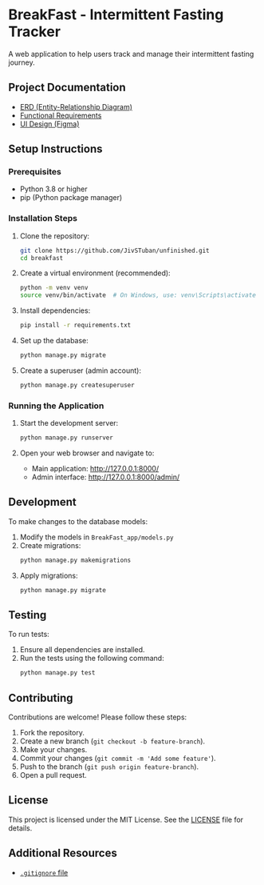 # BreakFast - Intermittent Fasting Tracker

A web application to help users track and manage their intermittent fasting journey.

## Project Documentation

- [ERD (Entity-Relationship Diagram)](https://www.figma.com/board/qqzvxxe9iCEMYfNVbwvgyN/Data-Models?node-id=0-1)
- [Functional Requirements](https://docs.google.com/document/d/1DV6WWCnejZmAVOuw6akC09BRsfU16NbXf_fcyNanCGo/edit?tab=t.0#heading=h.4vgbmyqm0jjv)
- [UI Design (Figma)](https://www.figma.com/design/REzIxWyFfkasWo8my2b2Vj/IM2?node-id=0-1&t=xS0XMfNtj8F2CJBZ-1)

## Setup Instructions

### Prerequisites
- Python 3.8 or higher
- pip (Python package manager)

### Installation Steps

1. Clone the repository:
   ```bash
   git clone https://github.com/JivSTuban/unfinished.git
   cd breakfast
   ```

2. Create a virtual environment (recommended):
   ```bash
   python -m venv venv
   source venv/bin/activate  # On Windows, use: venv\Scripts\activate
   ```

3. Install dependencies:
   ```bash
   pip install -r requirements.txt
   ```

4. Set up the database:
   ```bash
   python manage.py migrate
   ```

5. Create a superuser (admin account):
   ```bash
   python manage.py createsuperuser
   ```

### Running the Application

1. Start the development server:
   ```bash
   python manage.py runserver
   ```

2. Open your web browser and navigate to:
   - Main application: http://127.0.0.1:8000/
   - Admin interface: http://127.0.0.1:8000/admin/

## Development

To make changes to the database models:
1. Modify the models in `BreakFast_app/models.py`
2. Create migrations:
   ```bash
   python manage.py makemigrations
   ```
3. Apply migrations:
   ```bash
   python manage.py migrate
   ```

## Testing

To run tests:
1. Ensure all dependencies are installed.
2. Run the tests using the following command:
   ```bash
   python manage.py test
   ```

## Contributing

Contributions are welcome! Please follow these steps:
1. Fork the repository.
2. Create a new branch (`git checkout -b feature-branch`).
3. Make your changes.
4. Commit your changes (`git commit -m 'Add some feature'`).
5. Push to the branch (`git push origin feature-branch`).
6. Open a pull request.

## License

This project is licensed under the MIT License. See the [LICENSE](./LICENSE) file for details.

## Additional Resources

- [`.gitignore` file](./.gitignore)